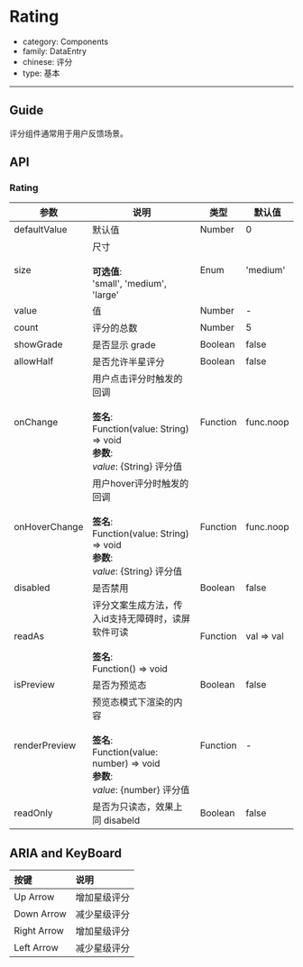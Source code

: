 # Rating

-   category: Components
-   family: DataEntry
-   chinese: 评分
-   type: 基本

---

## Guide

评分组件通常用于用户反馈场景。

## API

### Rating

| 参数            | 说明                                                                                                    | 类型       | 默认值        |
| ------------- | ----------------------------------------------------------------------------------------------------- | -------- | ---------- |
| defaultValue  | 默认值                                                                                                   | Number   | 0          |
| size          | 尺寸<br><br>**可选值**:<br>'small', 'medium', 'large'                                                      | Enum     | 'medium'   |
| value         | 值                                                                                                     | Number   | -          |
| count         | 评分的总数                                                                                                 | Number   | 5          |
| showGrade     | 是否显示 grade                                                                                            | Boolean  | false      |
| allowHalf     | 是否允许半星评分                                                                                              | Boolean  | false      |
| onChange      | 用户点击评分时触发的回调<br><br>**签名**:<br>Function(value: String) => void<br>**参数**:<br>_value_: {String} 评分值    | Function | func.noop  |
| onHoverChange | 用户hover评分时触发的回调<br><br>**签名**:<br>Function(value: String) => void<br>**参数**:<br>_value_: {String} 评分值 | Function | func.noop  |
| disabled      | 是否禁用                                                                                                  | Boolean  | false      |
| readAs        | 评分文案生成方法，传入id支持无障碍时，读屏软件可读<br><br>**签名**:<br>Function() => void                                       | Function | val => val |
| isPreview     | 是否为预览态                                                                                                | Boolean  | false      |
| renderPreview | 预览态模式下渲染的内容<br><br>**签名**:<br>Function(value: number) => void<br>**参数**:<br>_value_: {number} 评分值     | Function | -          |
| readOnly      | 是否为只读态，效果上同 disabeld                                                                                  | Boolean  | false      |

## ARIA and KeyBoard

| 按键          | 说明     |
| :---------- | :----- |
| Up Arrow    | 增加星级评分 |
| Down Arrow  | 减少星级评分 |
| Right Arrow | 增加星级评分 |
| Left Arrow  | 减少星级评分 |

